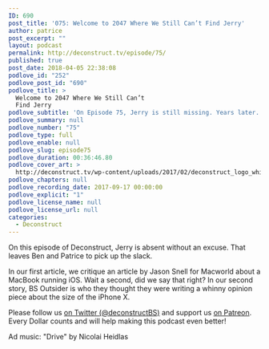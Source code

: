 ```yaml
---
ID: 690
post_title: '075: Welcome to 2047 Where We Still Can’t Find Jerry'
author: patrice
post_excerpt: ""
layout: podcast
permalink: http://deconstruct.tv/episode/75/
published: true
post_date: 2018-04-05 22:38:08
podlove_id: "252"
podlove_post_id: "690"
podlove_title: >
  Welcome to 2047 Where We Still Can’t
  Find Jerry
podlove_subtitle: 'On Episode 75, Jerry is still missing. Years later.  On the bright side, Ben and Patrice are more than happy to do an episode without him.'
podlove_summary: null
podlove_number: "75"
podlove_type: full
podlove_enable: null
podlove_slug: episode75
podlove_duration: 00:36:46.80
podlove_cover_art: >
  http://deconstruct.tv/wp-content/uploads/2017/02/deconstruct_logo_white.png
podlove_chapters: null
podlove_recording_date: 2017-09-17 00:00:00
podlove_explicit: "1"
podlove_license_name: null
podlove_license_url: null
categories:
  - Deconstruct
---
```

<p> On this episode of Deconstruct, Jerry is absent without an excuse.  That leaves Ben and Patrice to pick up the slack.  </p>
<p>In our first article, we critique an article by Jason Snell for Macworld about a MacBook running iOS.  Wait a second, did we say that right?  In our second story, BS Outsider is who they thought they were writing a whinny opinion piece about the size of the iPhone X.</p>
<p>Please follow us <a href="http://twitter.com/deconstructBS">on Twitter (@deconstructBS)</a> and support us <a href="http://patreon.com/deconstruct">on Patreon</a>. Every Dollar counts and will help making this podcast even better!</p>
<p>Ad music: "Drive" by Nicolai Heidlas</p>